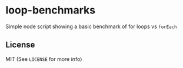 # loop-benchmarks

Simple node script showing a basic benchmark of for loops vs `forEach`

## License

MIT (See `LICENSE` for more info)
